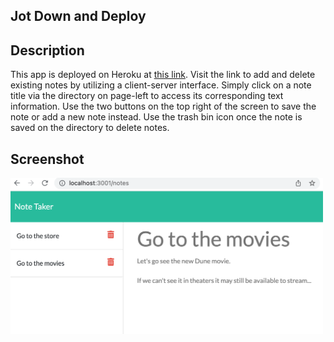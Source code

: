 ## Jot Down and Deploy

## Description
This app is deployed on Heroku at [this link](https://jot-down-and-deploy.herokuapp.com/). Visit the link to add and delete existing notes by utilizing a client-server interface. Simply click on a note title via the directory on page-left to access its corresponding text information. Use the two buttons on the top right of the screen to save the note or add a new note instead. Use the trash bin icon once the note is saved on the directory to delete notes.

## Screenshot
<img src="./assets/images/notescreenshot.png" width="500px" height="250px">
